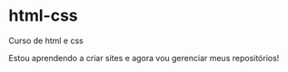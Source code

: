 # html-css
 Curso de html e css

 Estou aprendendo a criar sites e agora vou gerenciar meus repositórios!
